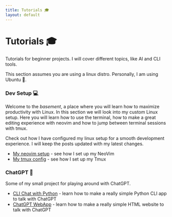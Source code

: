 ```yaml
---
title: Tutorials 🎓
layout: default
---
```


# Tutorials 🎓

Tutorials for beginner projects. I will cover different topics, like AI and CLI
tools.

This section assumes you are using a linux distro. Personally, I am using
Ubuntu 🗿.

### Dev Setup 💻

Welcome to the *basement*, a place where you will learn how to maximize
productivity with Linux. In this section we will look into my custom Linux
setup. Here you will learn how to use the terminal, how to make a great editing
experience with neovim and how to jump between terminal sessions with tmux.

Check out how I have configured my linux setup for a smooth development
experience. I will keep the posts updated with my latest changes.

- [My neovim setup](/tutorials/neovim) - see how I set up my NeoVim
- [My tmux config](/tutorials/tmux) - see how I set up my Tmux

### ChatGPT 👾

Some of my small project for playing around with ChatGPT.

- [CLI Chat with Python](/tutorials/cli_chat_python) - learn how to make a
  really simple Python CLI app to talk with ChatGPT
- [ChatGPT WebApp](/tutorials/webapp_chat) - learn how to make a really simple
  HTML website to talk with ChatGPT
